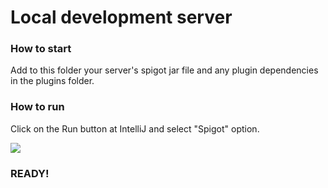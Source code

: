 # Local development server

### How to start

Add to this folder your server's spigot jar file and any plugin dependencies in the plugins folder.

### How to run

Click on the Run button at IntelliJ and select "Spigot" option.

![](https://i.imgur.com/Oh5Ehyq.png)

### READY!